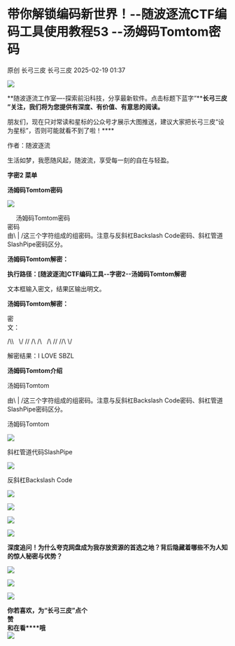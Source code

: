 #  带你解锁编码新世界！--随波逐流CTF编码工具使用教程53 --汤姆码Tomtom密码   
原创 长弓三皮  长弓三皮   2025-02-19 01:37  
  
![](https://mmbiz.qpic.cn/mmbiz_gif/WTULWRVyhM355SQ3VwNKn1t4icEDiatRdCHBOz48XCyqG12bFkJiaXVQ9NSK8d4sQxdDWAAeBnE3vxI7Kv8L16ulQ/640?wx_fmt=gif&from=appmsg "")  
  
**随波逐流工作室—-探索前沿科技，分享最新软件。点击标题下蓝字“****长弓三皮**  
**”关注，我们将为您提供有深度、有价值、有意思的阅读。**  
  
朋友们，现在只对常读和星标的公众号才展示大图推送，建议大家把长弓三皮“设为星标”，否则可能就看不到了啦！****  
  
  
作者：随波逐流  
  
生活如梦，我愿随风起，随波流，享受每一刻的自在与轻盈。  
  
**字密2 菜单**  
  
  
**汤姆码Tomtom密码**  
  
![](https://mmbiz.qpic.cn/mmbiz_png/WTULWRVyhM35WmJzgbcM4ib7fOVdr80exdBn0iaOjy4kesN5PFy74XIxwcAQiaPJfoqqdygk1QwD3Yib5ibMQY7rlsg/640?wx_fmt=png&from=appmsg "")  
  
  
  
     汤姆码Tomtom密码  
密码   
由\ | /这三个字符组成的组密码。注意与反斜杠Backslash Code密码、斜杠管道SlashPipe密码区分。  
  
  
**汤姆码Tomtom解密：**  
  
**执行路径：[随波逐流]CTF编码工具--字密2--汤姆码Tomtom解密**  
  
文本框输入密文，结果区输出明文。  
  
**汤姆码Tomtom解密：**  
  
密  
文：  
  
/\\\   \\\/ /\/ \/\\ /\   \/\ // /\/\ \\\/  
  
  
解密结果：I LOVE SBZL  
  
  
**汤姆码Tomtom介绍**  
  
  
汤姆码Tomtom  
  
  
由\ | /这三个字符组成的组密码。注意与反斜杠Backslash Code密码、斜杠管道SlashPipe密码区分。  
  
  
汤姆码Tomtom  
  
  
![](https://mmbiz.qpic.cn/mmbiz_png/WTULWRVyhM2YMmc6tvokykgMFyd5u992vlpy4wqiaBpXbJWUPN5kpDw64Hx9qWdEJiaHj4TWoKVQBOy8kmBAiaKDQ/640?wx_fmt=png&from=appmsg "")  
  
  
斜杠管道代码SlashPipe  
  
![](https://mmbiz.qpic.cn/mmbiz_png/WTULWRVyhM2YMmc6tvokykgMFyd5u992ATjOukqGduCJhf9t1M3qhzmMrprMaVErPOENdJZ0qFRQXPBbmL0Xnw/640?wx_fmt=png&from=appmsg "")  
  
  
反斜杠Backslash Code  
  
![](https://mmbiz.qpic.cn/mmbiz_png/WTULWRVyhM2YMmc6tvokykgMFyd5u992DpA8cy6bvPVN0epaksF7mCOiaFlhx5cibeOI15OROSc8wmTnZKUxWRVw/640?wx_fmt=png&from=appmsg "")  
  
  
  
  
![](https://mmbiz.qpic.cn/mmbiz_png/WTULWRVyhM3ia3Fic0x1ofpjEUze3v4mzXC8miaJf9YRqmT5nLp9bicxicmCSE5aJhXlJC584pL7iavZoQYia5zaJXWcw/640?wx_fmt=png&from=appmsg "")  
  
![](https://mmbiz.qpic.cn/mmbiz_png/WTULWRVyhM3ia3Fic0x1ofpjEUze3v4mzXdUObmmQwBIiaUkmt1sOdDcsx0PZibEzOWyGSYNJedUIkEH6tBVPNMSiaQ/640?wx_fmt=png&from=appmsg "")  
  
![](https://mmbiz.qpic.cn/mmbiz_png/WTULWRVyhM3ia3Fic0x1ofpjEUze3v4mzXC8miaJf9YRqmT5nLp9bicxicmCSE5aJhXlJC584pL7iavZoQYia5zaJXWcw/640?wx_fmt=png&from=appmsg "")  
  
**深度追问！为什么夸克网盘成为我存放资源的首选之地？背后隐藏着哪些不为人知的惊人秘密与优势？**  
  
![](https://mmbiz.qpic.cn/mmbiz_png/WTULWRVyhM1ibDHqf6cz7kWuG5hIDaqmUh0vjT9uvLNc83bFjbvlgdiau6f9RPPUPINZBt08eiaA6SBaqiaIkETUCw/640?wx_fmt=other "")  
  
![](https://mmbiz.qpic.cn/mmbiz_png/WTULWRVyhM355SQ3VwNKn1t4icEDiatRdCfml5bzMpPN25dfIQZ2DBACr2qgzXbn2oEFIR6ibNwSrqsNHWKqDHICg/640?wx_fmt=png&from=appmsg "")  
  
![](https://mmbiz.qpic.cn/mmbiz_png/WTULWRVyhM355SQ3VwNKn1t4icEDiatRdCA9wIhTznqSzeRaQhonsH4rEBia8B4tPeqTMTI5yRfOYs1rtbp5pbREg/640?wx_fmt=png&from=appmsg "")  
  
  
**你若喜欢，为“长弓三皮”点个**  
**赞**  
**和在看****哦**  
![](https://mmbiz.qpic.cn/mmbiz_gif/GtWwdCwkv7FoZELv8KXyj9QRscWJkKCzpmiaqCmVvWQp2PaS7NWwlHojLQz6HQoloicvjichnlSfTVVelMlM5YcSg/640?wx_fmt=gif&wxfrom=5&wx_lazy=1&tp=wxpic "")  
  
  
